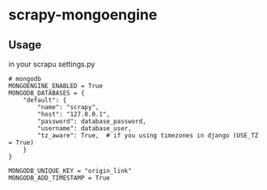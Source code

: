 # scrapy-mongoengine


## Usage

in your scrapu settings.py

```.python
# mongodb
MONGOENGINE_ENABLED = True
MONGODB_DATABASES = {
    "default": {
        "name": "scrapy",
        "host": "127.0.0.1",
        "password": database_password,
        "username": database_user,
        "tz_aware": True,  # if you using timezones in django (USE_TZ = True)
    }
}

MONGODB_UNIQUE_KEY = "origin_link"
MONGODB_ADD_TIMESTAMP = True
```
